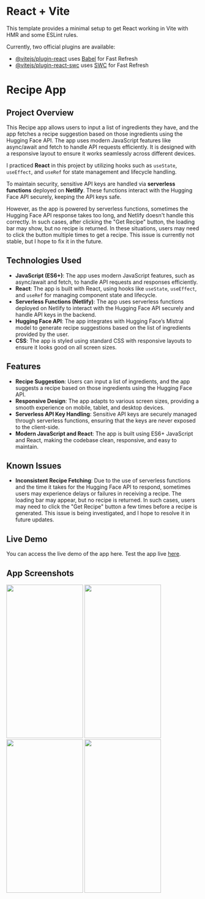 # React + Vite

This template provides a minimal setup to get React working in Vite with HMR and some ESLint rules.

Currently, two official plugins are available:

- [@vitejs/plugin-react](https://github.com/vitejs/vite-plugin-react/blob/main/packages/plugin-react/README.md) uses [Babel](https://babeljs.io/) for Fast Refresh
- [@vitejs/plugin-react-swc](https://github.com/vitejs/vite-plugin-react-swc) uses [SWC](https://swc.rs/) for Fast Refresh

# Recipe App

## Project Overview
This Recipe app allows users to input a list of ingredients they have, and the app fetches a recipe suggestion based on those ingredients using the Hugging Face API. The app uses modern JavaScript features like async/await and fetch to handle API requests efficiently. It is designed with a responsive layout to ensure it works seamlessly across different devices.

I practiced **React** in this project by utilizing hooks such as `useState`, `useEffect`, and `useRef` for state management and lifecycle handling.

To maintain security, sensitive API keys are handled via **serverless functions** deployed on **Netlify**. These functions interact with the Hugging Face API securely, keeping the API keys safe. 

However, as the app is powered by serverless functions, sometimes the Hugging Face API response takes too long, and Netlify doesn't handle this correctly. In such cases, after clicking the "Get Recipe" button, the loading bar may show, but no recipe is returned. In these situations, users may need to click the button multiple times to get a recipe. This issue is currently not stable, but I hope to fix it in the future.

## Technologies Used
- **JavaScript (ES6+)**: The app uses modern JavaScript features, such as async/await and fetch, to handle API requests and responses efficiently.
- **React**: The app is built with React, using hooks like `useState`, `useEffect`, and `useRef` for managing component state and lifecycle.
- **Serverless Functions (Netlify)**: The app uses serverless functions deployed on Netlify to interact with the Hugging Face API securely and handle API keys in the backend.
- **Hugging Face API**: The app integrates with Hugging Face’s Mistral model to generate recipe suggestions based on the list of ingredients provided by the user.
- **CSS**: The app is styled using standard CSS with responsive layouts to ensure it looks good on all screen sizes.

## Features
- **Recipe Suggestion**: Users can input a list of ingredients, and the app suggests a recipe based on those ingredients using the Hugging Face API.
- **Responsive Design**: The app adapts to various screen sizes, providing a smooth experience on mobile, tablet, and desktop devices.
- **Serverless API Key Handling**: Sensitive API keys are securely managed through serverless functions, ensuring that the keys are never exposed to the client-side.
- **Modern JavaScript and React**: The app is built using ES6+ JavaScript and React, making the codebase clean, responsive, and easy to maintain.

## Known Issues
- **Inconsistent Recipe Fetching**: Due to the use of serverless functions and the time it takes for the Hugging Face API to respond, sometimes users may experience delays or failures in receiving a recipe. The loading bar may appear, but no recipe is returned. In such cases, users may need to click the "Get Recipe" button a few times before a recipe is generated. This issue is being investigated, and I hope to resolve it in future updates.

## Live Demo
You can access the live demo of the app here.
Test the app live <a href="https://suhacankilicairecipeapp.netlify.app/" target="_blank">here</a>.

## App Screenshots
<img src="https://github.com/user-attachments/assets/80bf0ec7-f8a9-43cf-8fc8-2daacb437aa7" width=200px height=400px>
<img src="https://github.com/user-attachments/assets/5f1770f2-fd73-4e11-9dac-2f76376961e8" width=200px height=400px>
<img src="https://github.com/user-attachments/assets/ac3e9647-c123-40f6-877b-02aaa0ac4c12" width=200px height=400px>
<img src="https://github.com/user-attachments/assets/eeb5b547-9bfe-46a1-bebc-1893a2054170" width=200px height=400px>




